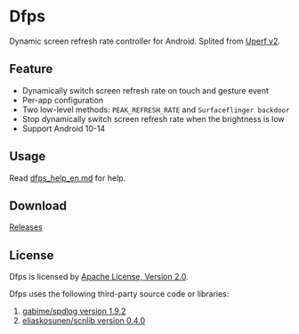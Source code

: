 # Dfps

Dynamic screen refresh rate controller for Android. Splited from [Uperf v2](https://github.com/yc9559/uperf).

## Feature

- Dynamically switch screen refresh rate on touch and gesture event
- Per-app configuration
- Two low-level methods: `PEAK_REFRESH_RATE` and `Surfaceflinger backdoor`
- Stop dynamically switch screen refresh rate when the brightness is low
- Support Android 10-14

## Usage

Read [dfps_help_en.md](magisk/config/dfps_help_en.md) for help.

## Download

[Releases](https://github.com/yc9559/dfps/releases)

## License

Dfps is licensed by [Apache License, Version 2.0](https://github.com/yc9559/dfps/blob/master/LICENSE).

Dfps uses the following third-party source code or libraries:

1.	[gabime/spdlog version 1.9.2](https://github.com/gabime/spdlog)
2.	[eliaskosunen/scnlib version 0.4.0](https://github.com/eliaskosunen/scnlib)
